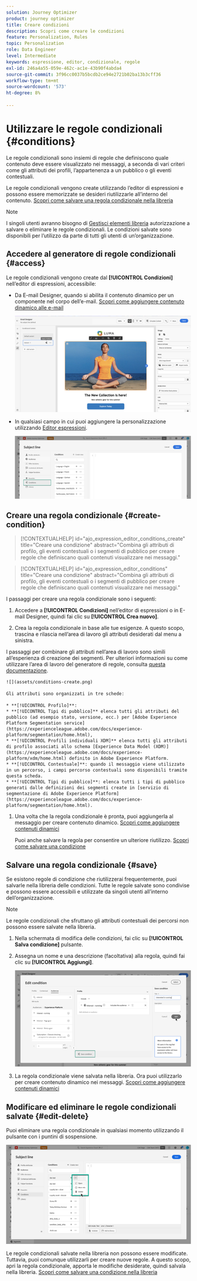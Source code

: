 ```yaml
---
solution: Journey Optimizer
product: journey optimizer
title: Creare condizioni
description: Scopri come creare le condizioni
feature: Personalization, Rules
topic: Personalization
role: Data Engineer
level: Intermediate
keywords: espressione, editor, condizionale, regole
exl-id: 246a4a55-059e-462c-ac1e-43b90f4abda4
source-git-commit: 3f96cc0037b5bcdb2ce94e2721b02ba13b3cff36
workflow-type: tm+mt
source-wordcount: '573'
ht-degree: 8%

---
```


# Utilizzare le regole condizionali {#conditions}

Le regole condizionali sono insiemi di regole che definiscono quale contenuto deve essere visualizzato nei messaggi, a seconda di vari criteri come gli attributi dei profili, l’appartenenza a un pubblico o gli eventi contestuali.

Le regole condizionali vengono create utilizzando l’editor di espressioni e possono essere memorizzate se desideri riutilizzarle all’interno del contenuto. [Scopri come salvare una regola condizionale nella libreria](#save)

>[!NOTE]
>
>I singoli utenti avranno bisogno di [Gestisci elementi libreria](../administration/ootb-product-profiles.md) autorizzazione a salvare o eliminare le regole condizionali. Le condizioni salvate sono disponibili per l’utilizzo da parte di tutti gli utenti di un’organizzazione.

## Accedere al generatore di regole condizionali {#access}

Le regole condizionali vengono create dal **[!UICONTROL Condizioni]** nell’editor di espressioni, accessibile:

* Da E-mail Designer, quando si abilita il contenuto dinamico per un componente nel corpo dell’e-mail. [Scopri come aggiungere contenuto dinamico alle e-mail](dynamic-content.md#emails)

  ![](assets/conditions-access-email.png)

* In qualsiasi campo in cui puoi aggiungere la personalizzazione utilizzando [Editor espressioni](personalization-build-expressions.md).

  ![](assets/conditions-access-editor.png)

## Creare una regola condizionale {#create-condition}

>[!CONTEXTUALHELP]
>id="ajo_expression_editor_conditions_create"
>title="Creare una condizione"
>abstract="Combina gli attributi di profilo, gli eventi contestuali o i segmenti di pubblico per creare regole che definiscano quali contenuti visualizzare nei messaggi."

>[!CONTEXTUALHELP]
>id="ajo_expression_editor_conditions"
>title="Creare una condizione"
>abstract="Combina gli attributi di profilo, gli eventi contestuali o i segmenti di pubblico per creare regole che definiscano quali contenuti visualizzare nei messaggi."

I passaggi per creare una regola condizionale sono i seguenti:

1. Accedere a **[!UICONTROL Condizioni]** nell’editor di espressioni o in E-mail Designer, quindi fai clic su **[!UICONTROL Crea nuovo]**.

1. Crea la regola condizionale in base alle tue esigenze. A questo scopo, trascina e rilascia nell’area di lavoro gli attributi desiderati dal menu a sinistra.

I passaggi per combinare gli attributi nell’area di lavoro sono simili all’esperienza di creazione dei segmenti. Per ulteriori informazioni su come utilizzare l’area di lavoro del generatore di regole, consulta [questa documentazione](https://experienceleague.adobe.com/docs/experience-platform/segmentation/ui/segment-builder.html#rule-builder-canvas).

    ![](assets/conditions-create.png)
    
    Gli attributi sono organizzati in tre schede:
    
    * **[!UICONTROL Profilo]**:
    * **[!UICONTROL Tipi di pubblico]** elenca tutti gli attributi del pubblico (ad esempio stato, versione, ecc.) per [Adobe Experience Platform Segmentation service](https://experienceleague.adobe.com/docs/experience-platform/segmentation/home.html),
    * **[!UICONTROL Profili individuali XDM]** elenca tutti gli attributi di profilo associati allo schema [Experience Data Model (XDM)](https://experienceleague.adobe.com/docs/experience-platform/xdm/home.html) definito in Adobe Experience Platform.
    * **[!UICONTROL Contestuale]**: quando il messaggio viene utilizzato in un percorso, i campi percorso contestuali sono disponibili tramite questa scheda.
    * **[!UICONTROL Tipi di pubblico]**: elenca tutti i tipi di pubblico generati dalle definizioni dei segmenti create in [servizio di segmentazione di Adobe Experience Platform](https://experienceleague.adobe.com/docs/experience-platform/segmentation/home.html).

1. Una volta che la regola condizionale è pronta, puoi aggiungerla al messaggio per creare contenuto dinamico. [Scopri come aggiungere contenuti dinamici](dynamic-content.md)

   Puoi anche salvare la regola per consentire un ulteriore riutilizzo. [Scopri come salvare una condizione](#save)

## Salvare una regola condizionale {#save}

Se esistono regole di condizione che riutilizzerai frequentemente, puoi salvarle nella libreria delle condizioni. Tutte le regole salvate sono condivise e possono essere accessibili e utilizzate da singoli utenti all’interno dell’organizzazione.

>[!NOTE]
>
>Le regole condizionali che sfruttano gli attributi contestuali dei percorsi non possono essere salvate nella libreria.

1. Nella schermata di modifica delle condizioni, fai clic su **[!UICONTROL Salva condizione]** pulsante.

1. Assegna un nome e una descrizione (facoltativa) alla regola, quindi fai clic su **[!UICONTROL Aggiungi]**.

   ![](assets/conditions-name-description.png)

1. La regola condizionale viene salvata nella libreria. Ora puoi utilizzarlo per creare contenuto dinamico nei messaggi. [Scopri come aggiungere contenuti dinamici](dynamic-content.md)

## Modificare ed eliminare le regole condizionali salvate {#edit-delete}

Puoi eliminare una regola condizionale in qualsiasi momento utilizzando il pulsante con i puntini di sospensione.

![](assets/conditions-open.png)

Le regole condizionali salvate nella libreria non possono essere modificate. Tuttavia, puoi comunque utilizzarli per creare nuove regole. A questo scopo, apri la regola condizionale, apporta le modifiche desiderate, quindi salvala nella libreria. [Scopri come salvare una condizione nella libreria](#save)

